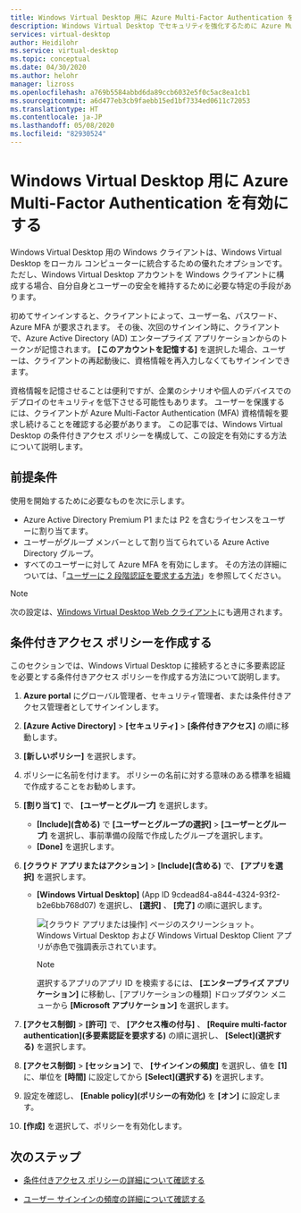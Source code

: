 ```yaml
---
title: Windows Virtual Desktop 用に Azure Multi-Factor Authentication を設定する - Azure
description: Windows Virtual Desktop でセキュリティを強化するために Azure Multi-Factor Authentication を設定する方法。
services: virtual-desktop
author: Heidilohr
ms.service: virtual-desktop
ms.topic: conceptual
ms.date: 04/30/2020
ms.author: helohr
manager: lizross
ms.openlocfilehash: a769b5584abbd6da89ccb6032e5f0c5ac8ea1cb1
ms.sourcegitcommit: a6d477eb3cb9faebb15ed1bf7334ed0611c72053
ms.translationtype: HT
ms.contentlocale: ja-JP
ms.lasthandoff: 05/08/2020
ms.locfileid: "82930524"
---
```

# <a name="enable-azure-multi-factor-authentication-for-windows-virtual-desktop"></a>Windows Virtual Desktop 用に Azure Multi-Factor Authentication を有効にする

Windows Virtual Desktop 用の Windows クライアントは、Windows Virtual Desktop をローカル コンピューターに統合するための優れたオプションです。 ただし、Windows Virtual Desktop アカウントを Windows クライアントに構成する場合、自分自身とユーザーの安全を維持するために必要な特定の手段があります。

初めてサインインすると、クライアントによって、ユーザー名、パスワード、Azure MFA が要求されます。 その後、次回のサインイン時に、クライアントで、Azure Active Directory (AD) エンタープライズ アプリケーションからのトークンが記憶されます。 **[このアカウントを記憶する]** を選択した場合、ユーザーは、クライアントの再起動後に、資格情報を再入力しなくてもサインインでき ます。

資格情報を記憶させることは便利ですが、企業のシナリオや個人のデバイスでのデプロイのセキュリティを低下させる可能性もあります。 ユーザーを保護するには、クライアントが Azure Multi-Factor Authentication (MFA) 資格情報を要求し続けることを確認する必要があります。 この記事では、Windows Virtual Desktop の条件付きアクセス ポリシーを構成して、この設定を有効にする方法について説明します。

## <a name="prerequisites"></a>前提条件

使用を開始するために必要なものを次に示します。

- Azure Active Directory Premium P1 または P2 を含むライセンスをユーザーに割り当てます。
- ユーザーがグループ メンバーとして割り当てられている Azure Active Directory グループ。
- すべてのユーザーに対して Azure MFA を有効にします。 その方法の詳細については、「[ユーザーに 2 段階認証を要求する方法](../active-directory/authentication/howto-mfa-userstates.md#view-the-status-for-a-user)」を参照してください。

> [!NOTE]
> 次の設定は、[Windows Virtual Desktop Web クライアント](https://rdweb.wvd.microsoft.com/webclient/index.html)にも適用されます。

## <a name="create-a-conditional-access-policy"></a>条件付きアクセス ポリシーを作成する

このセクションでは、Windows Virtual Desktop に接続するときに多要素認証を必要とする条件付きアクセス ポリシーを作成する方法について説明します。

1. **Azure portal** にグローバル管理者、セキュリティ管理者、または条件付きアクセス管理者としてサインインします。
2. **[Azure Active Directory]**  >  **[セキュリティ]**  >  **[条件付きアクセス]** の順に移動します。
3. **[新しいポリシー]** を選択します。
4. ポリシーに名前を付けます。 ポリシーの名前に対する意味のある標準を組織で作成することをお勧めします。
5. **[割り当て]** で、 **[ユーザーとグループ]** を選択します。
   - **[Include]\(含める\)** で **[ユーザーとグループの選択]**  >  **[ユーザーとグループ]** を選択し、事前準備の段階で作成したグループを選択します。
   - **[Done]** を選択します。
6. **[クラウド アプリまたはアクション]**  >  **[Include]\(含める\)** で、 **[アプリを選択]** を選択します。
   - **[Windows Virtual Desktop]** (App ID 9cdead84-a844-4324-93f2-b2e6bb768d07) を選択し、 **[選択]** 、 **[完了]** の順に選択します。
   
     ![[クラウド アプリまたは操作] ページのスクリーンショット。 Windows Virtual Desktop および Windows Virtual Desktop Client アプリが赤色で強調表示されています。](media/cloud-apps-enterprise.png)

     >[!NOTE]
     >選択するアプリのアプリ ID を検索するには、 **[エンタープライズ アプリケーション]** に移動し、[アプリケーションの種類] ドロップダウン メニューから **[Microsoft アプリケーション]** を選択します。

7. **[アクセス制御]**  >  **[許可]** で、 **[アクセス権の付与]** 、 **[Require multi-factor authentication]\(多要素認証を要求する\)** の順に選択し、 **[Select]\(選択する\)** を選択します。
8. **[アクセス制御]**  >  **[セッション]** で、 **[サインインの頻度]** を選択し、値を **[1]** に、単位を **[時間]** に設定してから **[Select]\(選択する\)** を選択します。
9. 設定を確認し、 **[Enable policy]\(ポリシーの有効化\)** を **[オン]** に設定します。
10. **[作成]** を選択して、ポリシーを有効化します。

## <a name="next-steps"></a>次のステップ

- [条件付きアクセス ポリシーの詳細について確認する](../active-directory/conditional-access/concept-conditional-access-policies.md)

- [ユーザー サインインの頻度の詳細について確認する](../active-directory/conditional-access/howto-conditional-access-session-lifetime.md#user-sign-in-frequency)
